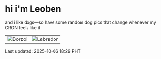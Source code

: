# hi i'm Leoben

and i like dogs—so have some random dog pics that change whenever my CRON feels like it

|  |  |
|--------|----------|
| ![Borzoi](https://random-dog-vercel.vercel.app/api/random-borzoi?v=1759746588) | ![Labrador](https://random-dog-vercel.vercel.app/api/random-labrador?v=1759746588) |

Last updated: 2025-10-06 18:29 PHT
